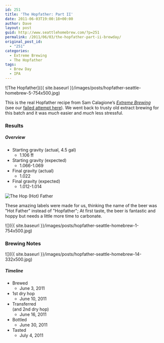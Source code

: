 ```yaml
---
id: 251
title: 'The Hopfather: Part II'
date: 2011-06-03T19:00:18+00:00
author: Dave
layout: post
guid: http://www.seattlehomebrew.com/?p=251
permalink: /2011/06/03/the-hopfather-part-ii-brewday/
original_post_id:
  - "251"
categories:
  - Extreme Brewing
  - The Hopfather
tags:
  - Brew Day
  - IPA
---
```

![The Hopfather]({{ site.baseurl }}/images/posts/hopfather-seattle-homebrew-5-754x500.jpg)

This is the real Hopfather recipe from Sam Calagione&#8217;s _[Extreme Brewing](http://rcm.amazon.com/e/cm?lt1=_blank&bc1=000000&IS2=1&bg1=FFFFFF&fc1=000000&lc1=0000FF&t=seatthomeb-20&o=1&p=8&l=as4&m=amazon&f=ifr&ref=ss_til&asins=1592532934)_ (see our [failed attempt here](/2011/04/30/the-hopfather-hop-slurry-brew-day)). We went back to trusty old extract brewing for this batch and it was _much_ easier and _much_ less stressful.

<!--more-->

### Results

##### Overview

  * Starting gravity (actual, 4.5 gal) 
      * 1.106 **!!**
  * Starting gravity (expected) 
      * 1.066-1.069
  * Final gravity (actual) 
      * 1.022
  * Final gravity (expected) 
      * 1.012-1.014

<img src="http://farm7.static.flickr.com/6052/5901588359_d2685d9ed0.jpg" alt="The Hop (Hot) Father" class="aligncenter" /> 

These amazing labels were made for us, thinking the name of the beer was "Hot Father" instead of "Hopfather"; At first taste, the beer is fantastic and hoppy but needs a little more time to carbonate. 

![]({{ site.baseurl }}/images/posts/hopfather-seattle-homebrew-1-754x500.jpg)

### Brewing Notes

![]({{ site.baseurl }}/images/posts/hopfather-seattle-homebrew-14-332x500.jpg)

##### Timeline

  * Brewed 
      * June 3, 2011
  * 1st dry hop 
      * June 10, 2011
  * Transferred  
    (and 2nd dry hop) 
      * June 16, 2011
  * Bottled 
      * June 30, 2011
  * Tasted 
      * July 4, 2011

